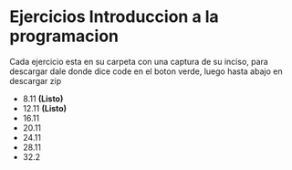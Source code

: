 # Ejercicios Introduccion a la programacion
Cada ejercicio esta en su carpeta con una captura de su inciso, para descargar dale donde dice code en el boton verde, luego hasta abajo en descargar zip

- 8.11 __(Listo)__
- 12.11 __(Listo)__
- 16.11
- 20.11
- 24.11
- 28.11
- 32.2
